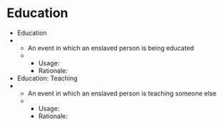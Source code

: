 # Education

* Education
*
  * An event in which an enslaved person is being educated
  *
    * Usage:
    * Rationale:
* Education: Teaching
*
  * An event in which an enslaved person is teaching someone else
  *
    * Usage:
    * Rationale:
